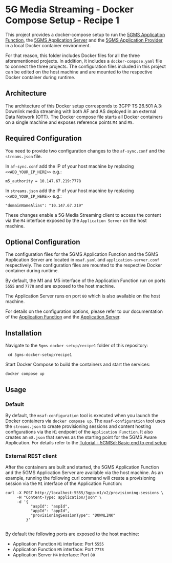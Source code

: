 # 5G Media Streaming - Docker Compose Setup - Recipe 1

This project provides a docker-compose setup to run
the [5GMS Application Function](https://github.com/5G-MAG/rt-5gms-application-function),
the [5GMS Application Server](https://github.com/5G-MAG/rt-5gms-application-server) and
the [5GMS Application Provider](https://github.com/5G-MAG/rt-5gms-application-provider)
in a local Docker container environment.

For that reason, this folder includes Docker files for all the three aforementioned projects. In addition, it includes a
`docker-compose.yaml` file to connect the three projects. The configuration files included in this project can be edited
on the
host machine and
are mounted to the respective Docker container during runtime.

## Architecture

The architecture of this Docker setup corresponds to 3GPP TS 26.501 A.3: Downlink media streaming with both AF and AS
deployed in an external Data Network (OTT). The Docker compose file starts all Docker containers on a single machine
and exposes reference points `M4` and `M5`.

## Required Configuration

You need to provide two configuration changes to the `af-sync.conf` and the `streams.json` file.

In `af-sync.conf` add the IP of your host machine by replacing `<<ADD_YOUR_IP_HERE>>` e.g.:

````
m5_authority = 10.147.67.219:7778
````

In `streams.json` add the IP of your host machine by replacing `<<ADD_YOUR_IP_HERE>>` e.g.:

````
"domainNameAlias": "10.147.67.219"
````

These changes enable a 5G Media Streaming client to access the content via the `M4` interface exposed by the
`Application Server` on the host machine.

## Optional Configuration

The configuration files for the 5GMS Application Function and the 5GMS Application Server are located in `msaf.yaml` and
`application-server.conf` respectively. The configuration files are mounted to the respective Docker container during
runtime.

By default, the M1 and M5 interface of the Application Function run on ports
`5555` and `7778` and are exposed to the host machine.

The Application Server runs on port `80` which is also available on the host machine.

For details on the configuration options, please refer to our documentation of
the [Application Function](https://5g-mag.github.io/Getting-Started/pages/5g-media-streaming/usage/application-function/configuration-5GMSAF.html)
and
the [Application Server](https://5g-mag.github.io/Getting-Started/pages/5g-media-streaming/usage/application-server/testing-AS.html#testing).

## Installation

Navigate to the `5gms-docker-setup/recipe1` folder of this repository:

` cd 5gms-docker-setup/recipe1`

Start Docker Compose to build the containers and start the services:

`docker compose up`

## Usage

### Default

By default, the `msaf-configuration` tool is executed when you launch the Docker containers via `docker compose up`. The
`msaf-configuration` tool uses the `streams.json` to create provisioning sessions and content hosting configurations via
the `M1` endpoint of the `Application Function`. It
also creates an `m8.json` that serves as the starting point for the 5GMS Aware Application. For details refer to
the [Tutorial - 5GMSd: Basic end to end setup](https://5g-mag.github.io/Getting-Started/pages/5g-media-streaming/tutorials/end-to-end.html)

### External REST client

After the containers are built and started, the 5GMS Application Function and the 5GMS Application Server are available
via the host machine. As an example, running the following curl command will create a provisioning session via the `M1`
interface of the Application Function:

````shell
curl -X POST http://localhost:5555/3gpp-m1/v2/provisioning-sessions \
     -H "Content-Type: application/json" \
     -d '{
           "aspId": "aspId",
           "appId": "appId",
           "provisioningSessionType": "DOWNLINK"
         }'
        
````

By default the following ports are exposed to the host machine:

* Application Function `M1` interface: Port `5555`
* Application Function `M5` interface: Port `7778`
* Application Server `M4` interface: Port `80`

